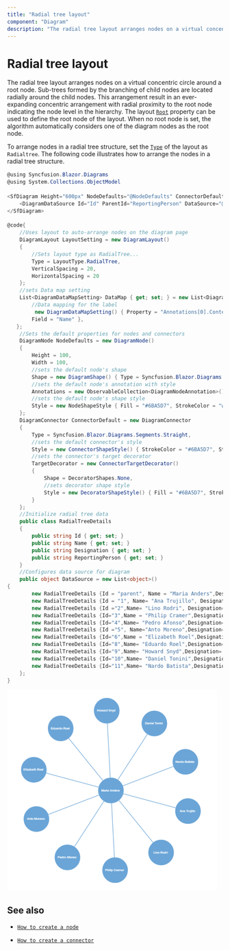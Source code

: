```yaml
---
title: "Radial tree layout"
component: "Diagram"
description: "The radial tree layout arranges nodes on a virtual concentric circle around a root node."
---
```


# Radial tree layout

The radial tree layout arranges nodes on a virtual concentric circle around a root node. Sub-trees formed by the branching of child nodes are located radially around the child nodes. This arrangement result in an ever-expanding concentric arrangement with radial proximity to the root node indicating the node level in the hierarchy. The layout [`Root`](https://help.syncfusion.com/cr/blazor/Syncfusion.Blazor.Diagrams.DiagramLayout.html#Syncfusion_Blazor_Diagrams_DiagramLayout_Root) property can be used to define the root node of the layout. When no root node is set, the algorithm automatically considers one of the diagram nodes as the root node.

To arrange nodes in a radial tree structure, set the [`Type`](https://help.syncfusion.com/cr/blazor/Syncfusion.Blazor.Diagrams.DiagramLayout.html#Syncfusion_Blazor_Diagrams_DiagramLayout_Type) of the layout as `Radialtree`. The following code illustrates how to arrange the nodes in a radial tree structure.

```csharp
@using Syncfusion.Blazor.Diagrams
@using System.Collections.ObjectModel

<SfDiagram Height="600px" NodeDefaults="@NodeDefaults" ConnectorDefaults="@ConnectorDefault" Layout="@LayoutSetting">
    <DiagramDataSource Id="Id" ParentId="ReportingPerson" DataSource="@DataSource" DataMapSettings="@DataMap"></DiagramDataSource>
</SfDiagram>

@code{
    //Uses layout to auto-arrange nodes on the diagram page
    DiagramLayout LayoutSetting = new DiagramLayout()
    {
        //Sets layout type as RadialTree...
        Type = LayoutType.RadialTree,
        VerticalSpacing = 20,
        HorizontalSpacing = 20
    };
    //sets Data map setting
    List<DiagramDataMapSetting> DataMap { get; set; } = new List<DiagramDataMapSetting>() {
        //Data mapping for the label
         new DiagramDataMapSetting() { Property = "Annotations[0].Content",
        Field = "Name" },
   };
    //Sets the default properties for nodes and connectors
    DiagramNode NodeDefaults = new DiagramNode()
    {
        Height = 100,
        Width = 100,
        //sets the default node's shape
        Shape = new DiagramShape() { Type = Syncfusion.Blazor.Diagrams.Shapes.Basic, BasicShape = BasicShapes.Ellipse },
        //sets the default node's annotation with style
        Annotations = new ObservableCollection<DiagramNodeAnnotation>() { new DiagramNodeAnnotation() { Id = "label1", Style = new AnnotationStyle() { Color = "white" } }, },
        //sets the default node's shape style
        Style = new NodeShapeStyle { Fill = "#6BA5D7", StrokeColor = "white", }
    };
    DiagramConnector ConnectorDefault = new DiagramConnector
    {
        Type = Syncfusion.Blazor.Diagrams.Segments.Straight,
        //sets the default connector's style
        Style = new ConnectorShapeStyle() { StrokeColor = "#6BA5D7", StrokeWidth = 2 },
        //sets the connector's target decorator
        TargetDecorator = new ConnectorTargetDecorator()
        {
            Shape = DecoratorShapes.None,
            //sets decorator shape style
            Style = new DecoratorShapeStyle() { Fill = "#6BA5D7", StrokeColor = "#6BA5D7", },
        }
    };
    //Initialize radial tree data
    public class RadialTreeDetails
    {
        public string Id { get; set; }
        public string Name { get; set; }
        public string Designation { get; set; }
        public string ReportingPerson { get; set; }
    }
    //Configures data source for diagram
    public object DataSource = new List<object>()
{
        new RadialTreeDetails {Id = "parent", Name = "Maria Anders",Designation =  "Managing Director", ReportingPerson = "" },
        new RadialTreeDetails {Id = "1", Name= "Ana Trujillo", Designation= "Project Manager", ReportingPerson= "parent" },
        new RadialTreeDetails {Id ="2",Name= "Lino Rodri", Designation="Project Manager",ReportingPerson= "parent" },
        new RadialTreeDetails {Id="3",Name = "Philip Cramer",Designation = "Project Manager",ReportingPerson= "parent" },
        new RadialTreeDetails {Id="4",Name= "Pedro Afonso",Designation= "Project Manager",ReportingPerson= "parent" },
        new RadialTreeDetails {Id ="5", Name="Anto Moreno",Designation= "Project Lead",ReportingPerson= "parent" },
        new RadialTreeDetails {Id="6",Name = "Elizabeth Roel",Designation= "Project Lead",ReportingPerson= "parent" },
        new RadialTreeDetails {Id="8",Name= "Eduardo Roel",Designation= "Project Lead",ReportingPerson= "parent" },
        new RadialTreeDetails {Id="9",Name= "Howard Snyd",Designation= "Project Lead",ReportingPerson= "parent" },
        new RadialTreeDetails {Id="10",Name= "Daniel Tonini",Designation= "Project Lead",ReportingPerson= "parent" },
        new RadialTreeDetails {Id="11",Name= "Nardo Batista",Designation= "Project Lead",ReportingPerson= "parent" },
    };
}
```

![Radial Tree](../images/radial-tree-layout.png)

## See also

* [`How to create a node`](../nodes/nodes)

* [`How to create a connector`](../connectors/connectors)
